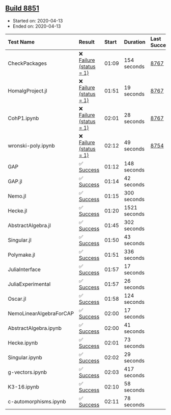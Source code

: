 ## [Build 8851](https://oscarci.mathematik.uni-kl.de/job/oscar/8851/)

* Started on: 2020-04-13
* Ended on: 2020-04-13

| Test Name    | Result | Start | Duration | Last Success | First Failure |
|:-------------|:-------|:------|:---------|:-------------|:--------------|
| CheckPackages | ❌ [Failure (status = 1)](https://oscarci.mathematik.uni-kl.de/job/oscar/8851/artifact/logs/build-8851/CheckPackages.log) | 01:09 | 154 seconds | [8767](https://oscarci.mathematik.uni-kl.de/job/oscar/8767/) | [8768](https://oscarci.mathematik.uni-kl.de/job/oscar/8768/) |
| HomalgProject.jl | ❌ [Failure (status = 1)](https://oscarci.mathematik.uni-kl.de/job/oscar/8851/artifact/logs/build-8851/HomalgProject.jl.log) | 01:51 | 19 seconds | [8767](https://oscarci.mathematik.uni-kl.de/job/oscar/8767/) | [8768](https://oscarci.mathematik.uni-kl.de/job/oscar/8768/) |
| CohP1.ipynb | ❌ [Failure (status = 1)](https://oscarci.mathematik.uni-kl.de/job/oscar/8851/artifact/logs/build-8851/CohP1.ipynb.log) | 02:01 | 28 seconds | [8767](https://oscarci.mathematik.uni-kl.de/job/oscar/8767/) | [8768](https://oscarci.mathematik.uni-kl.de/job/oscar/8768/) |
| wronski-poly.ipynb | ❌ [Failure (status = 1)](https://oscarci.mathematik.uni-kl.de/job/oscar/8851/artifact/logs/build-8851/wronski-poly.ipynb.log) | 02:12 | 49 seconds | [8754](https://oscarci.mathematik.uni-kl.de/job/oscar/8754/) | [8755](https://oscarci.mathematik.uni-kl.de/job/oscar/8755/) |
| GAP | ✅ [Success](https://oscarci.mathematik.uni-kl.de/job/oscar/8851/artifact/logs/build-8851/GAP.log) | 01:12 | 148 seconds |  |  |
| GAP.jl | ✅ [Success](https://oscarci.mathematik.uni-kl.de/job/oscar/8851/artifact/logs/build-8851/GAP.jl.log) | 01:14 | 42 seconds |  |  |
| Nemo.jl | ✅ [Success](https://oscarci.mathematik.uni-kl.de/job/oscar/8851/artifact/logs/build-8851/Nemo.jl.log) | 01:15 | 300 seconds |  |  |
| Hecke.jl | ✅ [Success](https://oscarci.mathematik.uni-kl.de/job/oscar/8851/artifact/logs/build-8851/Hecke.jl.log) | 01:20 | 1521 seconds |  |  |
| AbstractAlgebra.jl | ✅ [Success](https://oscarci.mathematik.uni-kl.de/job/oscar/8851/artifact/logs/build-8851/AbstractAlgebra.jl.log) | 01:45 | 302 seconds |  |  |
| Singular.jl | ✅ [Success](https://oscarci.mathematik.uni-kl.de/job/oscar/8851/artifact/logs/build-8851/Singular.jl.log) | 01:50 | 43 seconds |  |  |
| Polymake.jl | ✅ [Success](https://oscarci.mathematik.uni-kl.de/job/oscar/8851/artifact/logs/build-8851/Polymake.jl.log) | 01:51 | 336 seconds |  |  |
| JuliaInterface | ✅ [Success](https://oscarci.mathematik.uni-kl.de/job/oscar/8851/artifact/logs/build-8851/JuliaInterface.log) | 01:57 | 17 seconds |  |  |
| JuliaExperimental | ✅ [Success](https://oscarci.mathematik.uni-kl.de/job/oscar/8851/artifact/logs/build-8851/JuliaExperimental.log) | 01:57 | 26 seconds |  |  |
| Oscar.jl | ✅ [Success](https://oscarci.mathematik.uni-kl.de/job/oscar/8851/artifact/logs/build-8851/Oscar.jl.log) | 01:58 | 124 seconds |  |  |
| NemoLinearAlgebraForCAP | ✅ [Success](https://oscarci.mathematik.uni-kl.de/job/oscar/8851/artifact/logs/build-8851/NemoLinearAlgebraForCAP.log) | 02:00 | 17 seconds |  |  |
| AbstractAlgebra.ipynb | ✅ [Success](https://oscarci.mathematik.uni-kl.de/job/oscar/8851/artifact/logs/build-8851/AbstractAlgebra.ipynb.log) | 02:00 | 41 seconds |  |  |
| Hecke.ipynb | ✅ [Success](https://oscarci.mathematik.uni-kl.de/job/oscar/8851/artifact/logs/build-8851/Hecke.ipynb.log) | 02:01 | 73 seconds |  |  |
| Singular.ipynb | ✅ [Success](https://oscarci.mathematik.uni-kl.de/job/oscar/8851/artifact/logs/build-8851/Singular.ipynb.log) | 02:02 | 29 seconds |  |  |
| g-vectors.ipynb | ✅ [Success](https://oscarci.mathematik.uni-kl.de/job/oscar/8851/artifact/logs/build-8851/g-vectors.ipynb.log) | 02:03 | 417 seconds |  |  |
| K3-16.ipynb | ✅ [Success](https://oscarci.mathematik.uni-kl.de/job/oscar/8851/artifact/logs/build-8851/K3-16.ipynb.log) | 02:10 | 58 seconds |  |  |
| c-automorphisms.ipynb | ✅ [Success](https://oscarci.mathematik.uni-kl.de/job/oscar/8851/artifact/logs/build-8851/c-automorphisms.ipynb.log) | 02:11 | 78 seconds |  |  |
